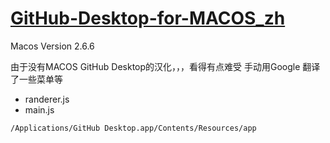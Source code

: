 # [GitHub-Desktop-for-MACOS_zh](https://github.com/eternallycyf/GitHub-Desktop-for-MACOS_zh)

Macos Version 2.6.6

由于没有MACOS GitHub Desktop的汉化，，，看得有点难受 手动用Google 翻译了一些菜单等

- randerer.js
- main.js

```
/Applications/GitHub Desktop.app/Contents/Resources/app

```


